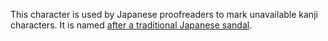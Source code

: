 This character is used by Japanese proofreaders to mark unavailable kanji characters.
It is named [after a traditional Japanese sandal](https://en.wikipedia.org/wiki/Geta_%28footwear%29).
